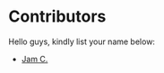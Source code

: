 # Contributors

Hello guys, kindly list your name below:

- [Jam C.](https://github.com/maiqxx)




